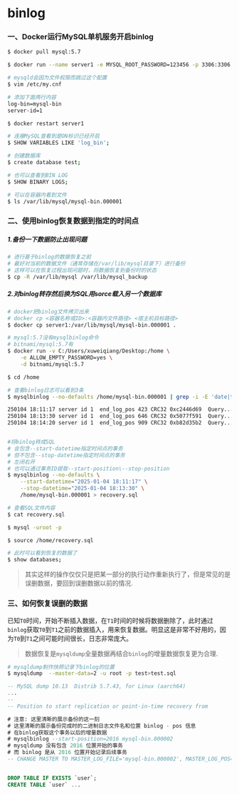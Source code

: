 # binlog


### 一、Docker运行MySQL单机服务开启binlog


```bash
$ docker pull mysql:5.7

$ docker run --name server1 -e MYSQL_ROOT_PASSWORD=123456 -p 3306:3306 -d mysql:5.7

# mysqld会因为文件权限而跳过这个配置
$ vim /etc/my.cnf

# 添加下面两行内容
log-bin=mysql-bin
server-id=1

$ docker restart server1

# 连接MySQL查看到是ON标识已经开启
$ SHOW VARIABLES LIKE 'log_bin';

# 创建数据库
$ create database test;

# 也可以查看到BIN LOG
$ SHOW BINARY LOGS;

# 可以在容器内看到文件
$ ls /var/lib/mysql/mysql-bin.000001
```


### 二、使用binlog恢复数据到指定的时间点


##### 1.备份一下数据防止出现问题

```bash
# 进行基于binlog的数据恢复之前
# 最好对当前的数据文件（通常存储在/var/lib/mysql目录下）进行备份
# 这样可以在恢复过程出现问题时，将数据恢复到备份时的状态
$ cp -R /var/lib/mysql /var/lib/mysql_backup
```

##### 2.对binlog转存然后换为SQL用sorce载入另一个数据库

```bash
# docker把binlog文件拷贝出来
# docker cp <容器名称或ID>:<容器内文件路径> <宿主机目标路径>
$ docker cp server1:/var/lib/mysql/mysql-bin.000001 .

# mysql:5.7没有mysqlbinlog命令
# bitnami/mysql:5.7有
$ docker run -v C:/Users/xuweiqiang/Desktop:/home \
    -e ALLOW_EMPTY_PASSWORD=yes \
    -d bitnami/mysql:5.7

$ cd /home

# 查看binlog日志可以看到3条
$ mysqlbinlog --no-defaults /home/mysql-bin.000001 | grep -i -E 'date|time'

250104 18:11:17 server id 1  end_log_pos 423 CRC32 0xc2446d69  Query...
250104 18:13:30 server id 1  end_log_pos 646 CRC32 0x5077f591  Query...
250104 18:14:20 server id 1  end_log_pos 909 CRC32 0xb82d35b2  Query...


#将binlog转成SQL
# 会包含--start-datetime指定时间点的事务
# 但不包含--stop-datetime指定时间点的事务
# 左闭右开
# 也可以通过事务ID提取--start-position\--stop-position
$ mysqlbinlog --no-defaults \
    --start-datetime="2025-01-04 18:11:17" \
    --stop-datetime="2025-01-04 18:13:30" \
    /home/mysql-bin.000001 > recovery.sql

# 查看SQL文件内容
$ cat recovery.sql

$ mysql -uroot -p 

$ source /home/recovery.sql

# 此时可以看到恢复的数据了
$ show databases;
```

> 其实这样的操作仅仅只是把某一部分的执行动作重新执行了，但是常见的是误删数据，要回到误删数据以前的情况.

### 三、如何恢复误删的数据

已知`T0`时间，开始不断插入数据，在`T1`时间的时候将数据删除了，此时通过`binlog`获取`T0`到`T1`之前的数据插入，用来恢复数据。明显这是非常不好用的，因为`T0`到`T1`之间可能时间很长，日志非常庞大。

> 数据恢复是`mysqldump`全量数据再结合`binlog`的增量数据恢复更为合理.


```bash
# mysqldump制作快照记录下binlog的位置
$ mysqldump  --master-data=2 -u root -p test>test.sql
```

```sql
-- MySQL dump 10.13  Distrib 5.7.43, for Linux (aarch64)
...
--
-- Position to start replication or point-in-time recovery from

# 注意: 这里清晰的展示备份的这一刻
# 这里清晰的展示备份完成时的二进制日志文件名和位置 binlog - pos 信息
# 在binlog获取这个事务以后的增量数据
# mysqlbinlog --start-position=2016 mysql-bin.000002
# mysqldump 没有包含 2016 位置开始的事务
# 而 binlog 是从 2016 位置开始记录后续事务
-- CHANGE MASTER TO MASTER_LOG_FILE='mysql-bin.000002', MASTER_LOG_POS=2016;


DROP TABLE IF EXISTS `user`;
CREATE TABLE `user` ...
```